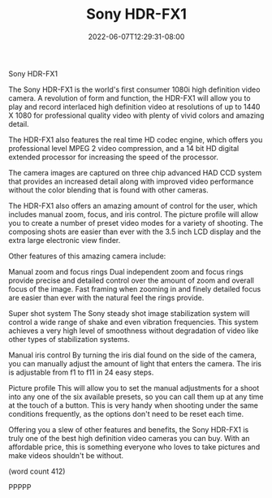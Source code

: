 ﻿---
title: "Sony HDR-FX1"
date: 2022-06-07T12:29:31-08:00
description: "High Definition Video Cameras Tips for Web Success"
featured_image: "/images/High Definition Video Cameras.jpg"
tags: ["High Definition Video Cameras"]
---

Sony HDR-FX1

The Sony HDR-FX1 is the world's first consumer 1080i
high definition video camera.  A revolution of form
and function, the HDR-FX1 will allow you to play 
and record interlaced high definition video at 
resolutions of up to 1440 X 1080 for professional
quality video with plenty of vivid colors and amazing
detail. 

The HDR-FX1 also features the real time HD codec
engine, which offers you professional level MPEG 2 
video compression, and a 14 bit HD digital extended
processor for increasing the speed of the processor.

The camera images are captured on three chip advanced
HAD CCD system that provides an increased detail along
with improved video performance without the color
blending that is found with other cameras.  

The HDR-FX1 also offers an amazing amount of control
for the user, which includes manual zoom, focus, and
iris control.  The picture profile will allow you to
create a number of preset video modes for a variety
of shooting.  The composing shots are easier than
ever with the 3.5 inch LCD display and the extra
large electronic view finder.

Other features of this amazing camera include:

Manual zoom and focus rings
Dual independent zoom and focus rings provide precise
and detailed control over the amount of zoom and
overall focus of the image.  Fast framing when 
zooming in and finely detailed focus are easier
than ever with the natural feel the rings provide.

Super shot system
The Sony steady shot image stabilization system 
will control a wide range of shake and even vibration
frequencies.  This system achieves a very high level
of smoothness without degradation of video like
other types of stabilization systems.

Manual iris control
By turning the iris dial found on the side of the
camera, you can manually adjust the amount of light
that enters the camera.  The iris is adjustable
from f1 to f11 in 24 easy steps.

Picture profile
This will allow you to set the manual adjustments
for a shoot into any one of the six available presets,
so you can call them up at any time at the touch 
of a button.  This is very handy when shooting 
under the same conditions frequently, as the options
don't need to be reset each time.  

Offering you a slew of other features and benefits,
the Sony HDR-FX1 is truly one of the best high 
definition video cameras you can buy.  With an 
affordable price, this is something everyone who
loves to take pictures and make videos shouldn't
be without.

(word count 412)

PPPPP
